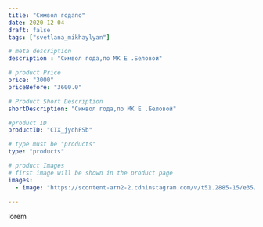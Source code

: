 ```yaml
---
title: "Символ годапо"
date: 2020-12-04
draft: false
tags: ["svetlana_mikhaylyan"]

# meta description
description : "Символ года,по МК Е .Беловой"

# product Price
price: "3000"
priceBefore: "3600.0"

# Product Short Description
shortDescription: "Символ года,по МК Е .Беловой"

#product ID
productID: "CIX_jydhFSb"

# type must be "products"
type: "products"

# product Images
# first image will be shown in the product page
images:
  - image: "https://scontent-arn2-2.cdninstagram.com/v/t51.2885-15/e35/128625590_2882257572057977_8744085197674146988_n.jpg?se=7&tp=1&_nc_ht=scontent-arn2-2.cdninstagram.com&_nc_cat=105&_nc_ohc=m8vUguX3xYoAX_GKGXe&ccb=7-4&oh=1d7eb045f1fa607a56ff17179534d1e2&oe=60819DFE&_nc_sid=86f79a&ig_cache_key=MjQ1NjcxMTY1ODA0ODA4MzA5OQ%3D%3D.2-ccb7-4"

---
```

lorem
